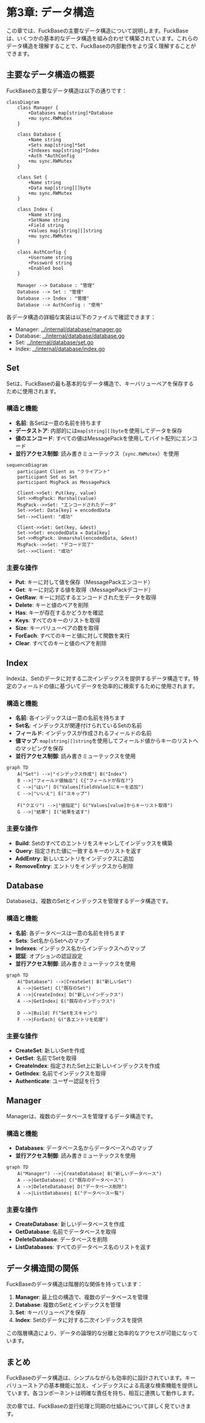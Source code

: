 # 第3章: データ構造

この章では、FuckBaseの主要なデータ構造について説明します。FuckBaseは、いくつかの基本的なデータ構造を組み合わせて構築されています。これらのデータ構造を理解することで、FuckBaseの内部動作をより深く理解することができます。

## 主要なデータ構造の概要

FuckBaseの主要なデータ構造は以下の通りです：

```mermaid
classDiagram
    class Manager {
        +Databases map[string]*Database
        +mu sync.RWMutex
    }
    
    class Database {
        +Name string
        +Sets map[string]*Set
        +Indexes map[string]*Index
        +Auth *AuthConfig
        +mu sync.RWMutex
    }
    
    class Set {
        +Name string
        +Data map[string][]byte
        +mu sync.RWMutex
    }
    
    class Index {
        +Name string
        +SetName string
        +Field string
        +Values map[string][]string
        +mu sync.RWMutex
    }
    
    class AuthConfig {
        +Username string
        +Password string
        +Enabled bool
    }
    
    Manager --> Database : "管理"
    Database --> Set : "管理"
    Database --> Index : "管理"
    Database --> AuthConfig : "使用"
```

各データ構造の詳細な実装は以下のファイルで確認できます：
- Manager: [../internal/database/manager.go](../internal/database/manager.go)
- Database: [../internal/database/database.go](../internal/database/database.go)
- Set: [../internal/database/set.go](../internal/database/set.go)
- Index: [../internal/database/index.go](../internal/database/index.go)

## Set

Setは、FuckBaseの最も基本的なデータ構造で、キーバリューペアを保存するために使用されます。

### 構造と機能

- **名前**: 各Setは一意の名前を持ちます
- **データストア**: 内部的には`map[string][]byte`を使用してデータを保存
- **値のエンコード**: すべての値はMessagePackを使用してバイト配列にエンコード
- **並行アクセス制御**: 読み書きミューテックス（`sync.RWMutex`）を使用

```mermaid
sequenceDiagram
    participant Client as "クライアント"
    participant Set as Set
    participant MsgPack as MessagePack
    
    Client->>Set: Put(key, value)
    Set->>MsgPack: Marshal(value)
    MsgPack-->>Set: "エンコードされたデータ"
    Set->>Set: Data[key] = encodedData
    Set-->>Client: "成功"
    
    Client->>Set: Get(key, &dest)
    Set->>Set: encodedData = Data[key]
    Set->>MsgPack: Unmarshal(encodedData, &dest)
    MsgPack-->>Set: "デコード完了"
    Set-->>Client: "成功"
```

### 主要な操作

- **Put**: キーに対して値を保存（MessagePackエンコード）
- **Get**: キーに対応する値を取得（MessagePackデコード）
- **GetRaw**: キーに対応するエンコードされた生データを取得
- **Delete**: キーと値のペアを削除
- **Has**: キーが存在するかどうかを確認
- **Keys**: すべてのキーのリストを取得
- **Size**: キーバリューペアの数を取得
- **ForEach**: すべてのキーと値に対して関数を実行
- **Clear**: すべてのキーと値のペアを削除

## Index

Indexは、Setのデータに対する二次インデックスを提供するデータ構造です。特定のフィールドの値に基づいてデータを効率的に検索するために使用されます。

### 構造と機能

- **名前**: 各インデックスは一意の名前を持ちます
- **Set名**: インデックスが関連付けられているSetの名前
- **フィールド**: インデックスが作成されるフィールドの名前
- **値マップ**: `map[string][]string`を使用してフィールド値からキーのリストへのマッピングを保存
- **並行アクセス制御**: 読み書きミューテックスを使用

```mermaid
graph TD
    A("Set") -->|"インデックス作成"| B("Index")
    B -->|"フィールド値抽出"| C{"フィールドが存在?"}
    C -->|"はい"| D("Values[fieldValue]にキーを追加")
    C -->|"いいえ"| E("スキップ")
    
    F("クエリ") -->|"値指定"| G("Values[value]からキーリスト取得")
    G -->|"結果"| I("結果を返す")
```

### 主要な操作

- **Build**: Setのすべてのエントリをスキャンしてインデックスを構築
- **Query**: 指定された値に一致するキーのリストを返す
- **AddEntry**: 新しいエントリをインデックスに追加
- **RemoveEntry**: エントリをインデックスから削除

## Database

Databaseは、複数のSetとインデックスを管理するデータ構造です。

### 構造と機能

- **名前**: 各データベースは一意の名前を持ちます
- **Sets**: Set名からSetへのマップ
- **Indexes**: インデックス名からインデックスへのマップ
- **認証**: オプションの認証設定
- **並行アクセス制御**: 読み書きミューテックスを使用

```mermaid
graph TD
    A("Database") -->|CreateSet| B("新しいSet")
    A -->|GetSet| C("既存のSet")
    A -->|CreateIndex| D("新しいインデックス")
    A -->|GetIndex| E("既存のインデックス")
    
    D -->|Build| F("Setをスキャン")
    F -->|ForEach| G("各エントリを処理")
```

### 主要な操作

- **CreateSet**: 新しいSetを作成
- **GetSet**: 名前でSetを取得
- **CreateIndex**: 指定されたSet上に新しいインデックスを作成
- **GetIndex**: 名前でインデックスを取得
- **Authenticate**: ユーザー認証を行う

## Manager

Managerは、複数のデータベースを管理するデータ構造です。

### 構造と機能

- **Databases**: データベース名からデータベースへのマップ
- **並行アクセス制御**: 読み書きミューテックスを使用

```mermaid
graph TD
    A("Manager") -->|CreateDatabase| B("新しいデータベース")
    A -->|GetDatabase| C("既存のデータベース")
    A -->|DeleteDatabase| D("データベース削除")
    A -->|ListDatabases| E("データベース一覧")
```

### 主要な操作

- **CreateDatabase**: 新しいデータベースを作成
- **GetDatabase**: 名前でデータベースを取得
- **DeleteDatabase**: データベースを削除
- **ListDatabases**: すべてのデータベース名のリストを返す

## データ構造間の関係

FuckBaseのデータ構造は階層的な関係を持っています：

1. **Manager**: 最上位の構造で、複数のデータベースを管理
2. **Database**: 複数のSetとインデックスを管理
3. **Set**: キーバリューペアを保存
4. **Index**: Setのデータに対する二次インデックスを提供

この階層構造により、データの論理的な分離と効率的なアクセスが可能になっています。

## まとめ

FuckBaseのデータ構造は、シンプルながらも効率的に設計されています。キーバリューストアの基本機能に加え、インデックスによる高速な検索機能を提供しています。各コンポーネントは明確な責任を持ち、相互に連携して動作します。

次の章では、FuckBaseの並行処理と同期の仕組みについて詳しく見ていきます。